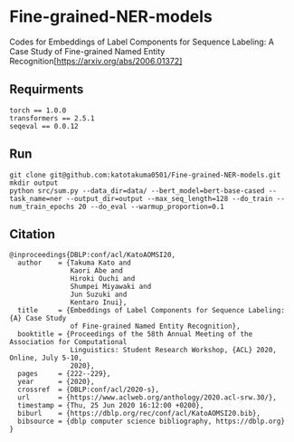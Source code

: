 # Fine-grained-NER-models
Codes for Embeddings of Label Components for Sequence Labeling: A Case Study of Fine-grained Named Entity Recognition[https://arxiv.org/abs/2006.01372]

## Requirments
```
torch == 1.0.0
transformers == 2.5.1
seqeval == 0.0.12
```

## Run
```
git clone git@github.com:katotakuma0501/Fine-grained-NER-models.git
mkdir output
python src/sum.py --data_dir=data/ --bert_model=bert-base-cased --task_name=ner --output_dir=output --max_seq_length=128 --do_train --num_train_epochs 20 --do_eval --warmup_proportion=0.1
```

## Citation
```
@inproceedings{DBLP:conf/acl/KatoAOMSI20,
  author    = {Takuma Kato and
               Kaori Abe and
               Hiroki Ouchi and
               Shumpei Miyawaki and
               Jun Suzuki and
               Kentaro Inui},
  title     = {Embeddings of Label Components for Sequence Labeling: {A} Case Study
               of Fine-grained Named Entity Recognition},
  booktitle = {Proceedings of the 58th Annual Meeting of the Association for Computational
               Linguistics: Student Research Workshop, {ACL} 2020, Online, July 5-10,
               2020},
  pages     = {222--229},
  year      = {2020},
  crossref  = {DBLP:conf/acl/2020-s},
  url       = {https://www.aclweb.org/anthology/2020.acl-srw.30/},
  timestamp = {Thu, 25 Jun 2020 16:12:00 +0200},
  biburl    = {https://dblp.org/rec/conf/acl/KatoAOMSI20.bib},
  bibsource = {dblp computer science bibliography, https://dblp.org}
}
```
